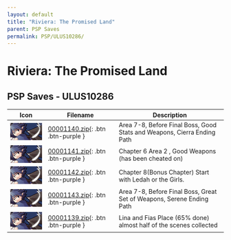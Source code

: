 ```yaml
---
layout: default
title: "Riviera: The Promised Land"
parent: PSP Saves
permalink: PSP/ULUS10286/
---
```

# Riviera: The Promised Land

## PSP Saves - ULUS10286

| Icon | Filename | Description |
|------|----------|-------------|
| ![Riviera: The Promised Land](ICON0.PNG) | [00001140.zip](00001140.zip){: .btn .btn-purple } | Area 7-8, Before Final Boss, Good Stats and Weapons, Cierra Ending Path |
| ![Riviera: The Promised Land](ICON0.PNG) | [00001141.zip](00001141.zip){: .btn .btn-purple } | Chapter 6 Area 2 , Good Weapons (has been cheated on) |
| ![Riviera: The Promised Land](ICON0.PNG) | [00001142.zip](00001142.zip){: .btn .btn-purple } | Chapter 8(Bonus Chapter) Start with Ledah or the Girls. |
| ![Riviera: The Promised Land](ICON0.PNG) | [00001143.zip](00001143.zip){: .btn .btn-purple } | Area 7-8, Before Final Boss, Great Set of Weapons, Serene Ending Path |
| ![Riviera: The Promised Land](ICON0.PNG) | [00001139.zip](00001139.zip){: .btn .btn-purple } | Lina and Fias Place (65% done) almost half of the scenes collected |
